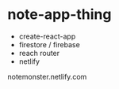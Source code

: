 # note-app-thing

* create-react-app
* firestore / firebase
* reach router
* netlify

notemonster.netlify.com